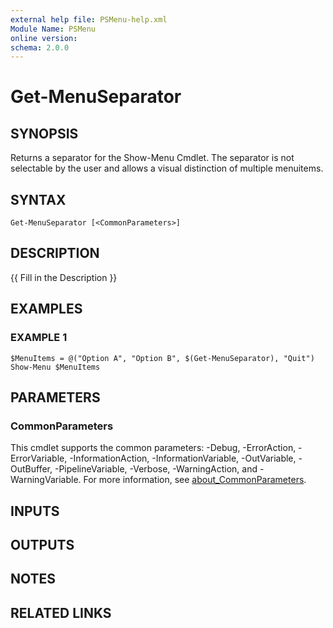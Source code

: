 ```yaml
---
external help file: PSMenu-help.xml
Module Name: PSMenu
online version:
schema: 2.0.0
---
```


# Get-MenuSeparator

## SYNOPSIS
Returns a separator for the Show-Menu Cmdlet.
The separator is not selectable by the user and
allows a visual distinction of multiple menuitems.

## SYNTAX

```
Get-MenuSeparator [<CommonParameters>]
```

## DESCRIPTION
{{ Fill in the Description }}

## EXAMPLES

### EXAMPLE 1
```
$MenuItems = @("Option A", "Option B", $(Get-MenuSeparator), "Quit")
Show-Menu $MenuItems
```

## PARAMETERS

### CommonParameters
This cmdlet supports the common parameters: -Debug, -ErrorAction, -ErrorVariable, -InformationAction, -InformationVariable, -OutVariable, -OutBuffer, -PipelineVariable, -Verbose, -WarningAction, and -WarningVariable. For more information, see [about_CommonParameters](http://go.microsoft.com/fwlink/?LinkID=113216).

## INPUTS

## OUTPUTS

## NOTES

## RELATED LINKS
